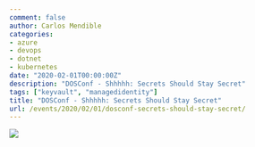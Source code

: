 ```yaml
---
comment: false
author: Carlos Mendible
categories:
- azure
- devops
- dotnet
- kubernetes
date: "2020-02-01T00:00:00Z"
description: "DOSConf - Shhhhh: Secrets Should Stay Secret"
tags: ["keyvault", "managedidentity"]
title: "DOSConf - Shhhhh: Secrets Should Stay Secret"
url: /events/2020/02/01/dosconf-secrets-should-stay-secret/
---
```


![](/assets/img/events/2020-02-dosconf-secrets.jfif)